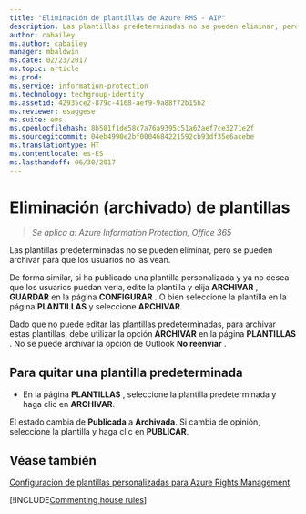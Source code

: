 ```yaml
---
title: "Eliminación de plantillas de Azure RMS - AIP"
description: Las plantillas predeterminadas no se pueden eliminar, pero se pueden archivar para que los usuarios no las vean.
author: cabailey
ms.author: cabailey
manager: mbaldwin
ms.date: 02/23/2017
ms.topic: article
ms.prod: 
ms.service: information-protection
ms.technology: techgroup-identity
ms.assetid: 42935ce2-879c-4168-aef9-9a88f72b15b2
ms.reviewer: esaggese
ms.suite: ems
ms.openlocfilehash: 8b581f1de58c7a76a9395c51a62aef7ce3271e2f
ms.sourcegitcommit: 04eb4990e2bf0004684221592cb93df35e6acebe
ms.translationtype: HT
ms.contentlocale: es-ES
ms.lasthandoff: 06/30/2017
---
```

# <a name="remove-archive-templates"></a>Eliminación (archivado) de plantillas

>*Se aplica a: Azure Information Protection, Office 365*

Las plantillas predeterminadas no se pueden eliminar, pero se pueden archivar para que los usuarios no las vean.

De forma similar, si ha publicado una plantilla personalizada y ya no desea que los usuarios puedan verla, edite la plantilla y elija **ARCHIVAR** , **GUARDAR** en la página **CONFIGURAR** . O bien seleccione la plantilla en la página **PLANTILLAS** y seleccione **ARCHIVAR**.

Dado que no puede editar las plantillas predeterminadas, para archivar estas plantillas, debe utilizar la opción **ARCHIVAR** en la página **PLANTILLAS** . No se puede archivar la opción de Outlook **No reenviar** .

## <a name="to-remove-a-default-template"></a>Para quitar una plantilla predeterminada

-   En la página **PLANTILLAS** , seleccione la plantilla predeterminada y haga clic en **ARCHIVAR**.

El estado cambia de **Publicada** a **Archivada**. Si cambia de opinión, seleccione la plantilla y haga clic en **PUBLICAR**.



## <a name="see-also"></a>Véase también
[Configuración de plantillas personalizadas para Azure Rights Management](configure-custom-templates.md)

[!INCLUDE[Commenting house rules](../includes/houserules.md)]